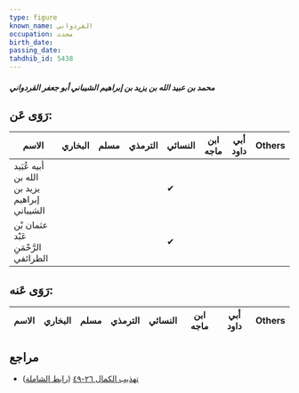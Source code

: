 ```yaml
---
type: figure
known_name: القردواني
occupation: محدث
birth_date:
passing_date:
tahdhib_id: 5438
---
```

##### محمد بن عبيد الله بن يزيد بن إبراهيم الشيباني أبو جعفر القردواني

## رَوَى عَن:
| الاسم                                        | البخاري | مسلم | الترمذي | النسائي | ابن ماجه | أبي داود | Others |
| -------------------------------------------- | ------- | ---- | ------- | ------- | -------- | -------- | ------ |
| أبيه عُبَيد الله بن يزيد بن إبراهيم الشيباني |         |      |         | ✔       |          |          |        |
| عثمان بْن عَبْد الرَّحْمَنِ الطرائفي         |         |      |         | ✔       |          |          |        |
## رَوَى عَنه:
| الاسم | البخاري | مسلم | الترمذي | النسائي | ابن ماجه | أبي داود | Others |
| ----- | ------- | ---- | ------- | ------- | -------- | -------- | ------ |
## مراجع
- [تهذيب الكمال ٢٦-٤٩](obsidian://open?vault=Tahdhib-al-Kamal&file=Figures/٥٤٣٨-محمد%20بن%20عبيد%20الله%20بن%20يزيد%20بن%20إبراهيم%20الشيباني%20أبو%20جعفر%20القردواني) ([رابط الشاملة](https://shamela.ws/book/3722/13797))
